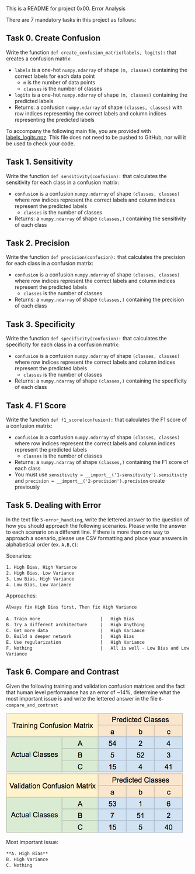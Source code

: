 This is a README for project 0x00. Error Analysis

There are 7 mandatory tasks in this project as follows:

## Task 0. Create Confusion<br>
Write the function  `def create_confusion_matrix(labels, logits):`  that creates a confusion matrix:

-   `labels`  is a one-hot  `numpy.ndarray`  of shape  `(m, classes)`  containing the correct labels for each data point
    -   `m`  is the number of data points
    -   `classes`  is the number of classes
-   `logits`  is a one-hot  `numpy.ndarray`  of shape  `(m, classes)`  containing the predicted labels
-   Returns: a confusion  `numpy.ndarray`  of shape  `(classes, classes)`  with row indices representing the correct labels and column indices representing the predicted labels

To accompany the following main file, you are provided with  [labels_logits.npz](https://s3.eu-west-3.amazonaws.com/hbtn.intranet.project.files/holbertonschool-ml/labels_logits.npz "labels_logits.npz"). This file does not need to be pushed to GitHub, nor will it be used to check your code.

## Task 1. Sensitivity<br>
Write the function  `def sensitivity(confusion):`  that calculates the sensitivity for each class in a confusion matrix:

-   `confusion`  is a confusion  `numpy.ndarray`  of shape  `(classes, classes)`  where row indices represent the correct labels and column indices represent the predicted labels
    -   `classes`  is the number of classes
-   Returns: a  `numpy.ndarray`  of shape  `(classes,)`  containing the sensitivity of each class

## Task 2. Precision<br>
Write the function  `def precision(confusion):`  that calculates the precision for each class in a confusion matrix:

-   `confusion`  is a confusion  `numpy.ndarray`  of shape  `(classes, classes)`  where row indices represent the correct labels and column indices represent the predicted labels
    -   `classes`  is the number of classes
-   Returns: a  `numpy.ndarray`  of shape  `(classes,)`  containing the precision of each class

## Task 3. Specificity<br>
Write the function  `def specificity(confusion):`  that calculates the specificity for each class in a confusion matrix:

-   `confusion`  is a confusion  `numpy.ndarray`  of shape  `(classes, classes)`  where row indices represent the correct labels and column indices represent the predicted labels
    -   `classes`  is the number of classes
-   Returns: a  `numpy.ndarray`  of shape  `(classes,)`  containing the specificity of each class

## Task 4. F1 Score<br>
Write the function  `def f1_score(confusion):`  that calculates the F1 score of a confusion matrix:

-   `confusion`  is a confusion  `numpy.ndarray`  of shape  `(classes, classes)`  where row indices represent the correct labels and column indices represent the predicted labels
    -   `classes`  is the number of classes
-   Returns: a  `numpy.ndarray`  of shape  `(classes,)`  containing the F1 score of each class
-   You must use  `sensitivity = __import__('1-sensitivity').sensitivity`  and  `precision = __import__('2-precision').precision`  create previously

## Task 5. Dealing with Error<br>
In the text file  `5-error_handling`, write the lettered answer to the question of how you should approach the following scenarios. Please write the answer to each scenario on a different line. If there is more than one way to approach a scenario, please use CSV formatting and place your answers in alphabetical order (ex.  `A,B,C`):

Scenarios:

```
1. High Bias, High Variance
2. High Bias, Low Variance
3. Low Bias, High Variance
4. Low Bias, Low Variance
```

Approaches:

```
Always fix High Bias first, Then fix High Variance

A. Train more                       |   High Bias
B. Try a different architecture     |   High Anything
C. Get more data                    |   High Variance
D. Build a deeper network           |   High Bias
E. Use regularization               |   High Variance
F. Nothing                          |   All is well - Low Bias and Low Variance
```

## Task 6. Compare and Contrast<br>
Given the following training and validation confusion matrices and the fact that human level performance has an error of ~14%, determine what the most important issue is and write the lettered answer in the file  `6-compare_and_contrast`

<img src="https://github.com/bsbanotto/holbertonschool-machine_learning/blob/main/supervised_learning/0x00-error_analysis/readme_photos/Training%20Matrix.png" />

<img src="https://github.com/bsbanotto/holbertonschool-machine_learning/blob/main/supervised_learning/0x00-error_analysis/readme_photos/Validation%20Matrix.png"/>

Most important issue:

```
**A. High Bias**
B. High Variance
C. Nothing
```

